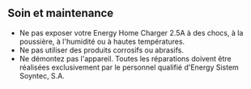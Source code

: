 ## Soin et maintenance

* Ne pas exposer votre Energy Home Charger 2.5A à des chocs, à la poussière, à l'humidité ou à hautes températures.
* Ne pas utiliser des produits corrosifs ou abrasifs.
* Ne démontez pas l'appareil. Toutes les réparations doivent être réalisées exclusivement par le personnel qualifié d'Energy Sistem Soyntec, S.A.

